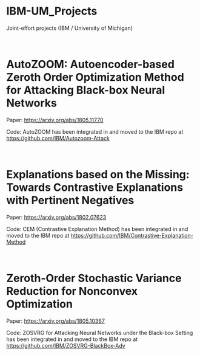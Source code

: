 # IBM-UM_Projects
Joint-effort projects (IBM / University of Michigan)

&nbsp;
&nbsp;
# AutoZOOM: Autoencoder-based Zeroth Order Optimization Method for Attacking Black-box Neural Networks

Paper: https://arxiv.org/abs/1805.11770

Code:
AutoZOOM has been integrated in and moved to the IBM repo at https://github.com/IBM/Autozoom-Attack



&nbsp;
&nbsp;
# Explanations based on the Missing: Towards Contrastive Explanations with Pertinent Negatives

Paper: https://arxiv.org/abs/1802.07623

Code:
CEM (Contrastive Explanation Method) has been integrated in and moved to the IBM repo at https://github.com/IBM/Contrastive-Explanation-Method



&nbsp;
&nbsp;
# Zeroth-Order Stochastic Variance Reduction for Nonconvex Optimization

Paper: https://arxiv.org/abs/1805.10367

Code:
ZOSVRG for Attacking Neural Networks under the Black-box Setting has been integrated in and moved to the IBM repo at https://github.com/IBM/ZOSVRG-BlackBox-Adv
